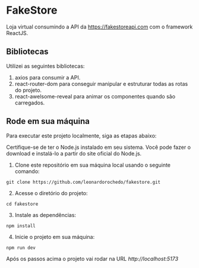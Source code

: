 # FakeStore

Loja virtual consumindo a API da https://fakestoreapi.com com o framework ReactJS.

## Bibliotecas

Utilizei as seguintes bibliotecas:

1. axios para consumir a API.
2. react-router-dom para conseguir manipular e estruturar todas as rotas do projeto.
3. react-awelsome-reveal para animar os componentes quando são carregados.

## Rode em sua máquina

Para executar este projeto localmente, siga as etapas abaixo:

Certifique-se de ter o Node.js instalado em seu sistema. Você pode fazer o download e instalá-lo a partir do site oficial do Node.js.

1. Clone este repositório em sua máquina local usando o seguinte comando:
```
git clone https://github.com/leonardorochedo/fakestore.git
```
2. Acesse o diretório do projeto:
```
cd fakestore
```
3. Instale as dependências:
```
npm install
```
4. Inicie o projeto em sua máquina:
```
npm run dev
```

Após os passos acima o projeto vai rodar na URL *http://localhost:5173*
